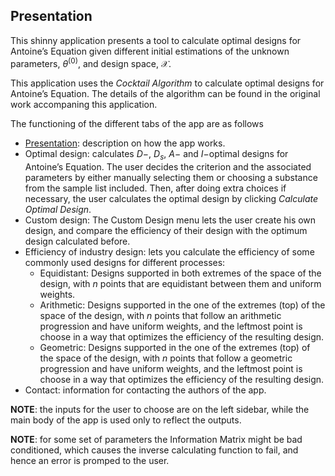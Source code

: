 Presentation
------------

This shinny application presents a tool to calculate optimal designs for
Antoine’s Equation given different initial estimations of the unknown
parameters, *θ*<sup>(0)</sup>, and design space, 𝒳.

This application uses the *Cocktail Algorithm* to calculate optimal
designs for Antoine’s Equation. The details of the algorithm can be
found in the original work accompaning this application.

The functioning of the different tabs of the app are as follows

-   <u>Presentation</u>: description on how the app works.
-   Optimal design: calculates *D*−, *D*<sub>*s*</sub>, *A*− and
    *I*−optimal designs for Antoine’s Equation. The user decides the
    criterion and the associated parameters by either manually selecting
    them or choosing a substance from the sample list included. Then,
    after doing extra choices if necessary, the user calculates the
    optimal design by clicking *Calculate Optimal Design*.
-   Custom design: The Custom Design menu lets the user create his own
    design, and compare the efficiency of their design with the optimum
    design calculated before.
-   Efficiency of industry design: lets you calculate the efficiency of
    some commonly used designs for different processes:
    -   Equidistant: Designs supported in both extremes of the space of
        the design, with *n* points that are equidistant between them
        and uniform weights.
    -   Arithmetic: Designs supported in the one of the extremes (top)
        of the space of the design, with *n* points that follow an
        arithmetic progression and have uniform weights, and the
        leftmost point is choose in a way that optimizes the efficiency
        of the resulting design.
    -   Geometric: Designs supported in the one of the extremes (top) of
        the space of the design, with *n* points that follow a geometric
        progression and have uniform weights, and the leftmost point is
        choose in a way that optimizes the efficiency of the resulting
        design.
-   Contact: information for contacting the authors of the app.

**NOTE**: the inputs for the user to choose are on the left sidebar,
while the main body of the app is used only to reflect the outputs.

**NOTE**: for some set of parameters the Information Matrix might be bad
conditioned, which causes the inverse calculating function to fail, and
hence an error is promped to the user.
